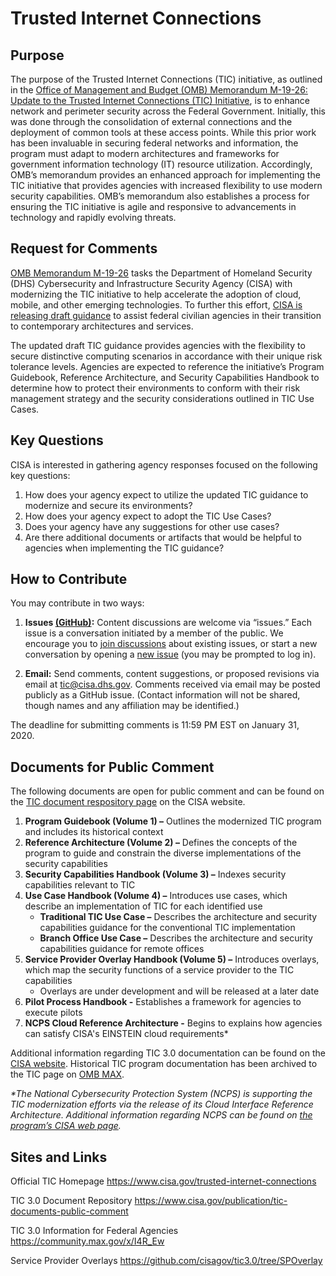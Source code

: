 # Trusted Internet Connections

## Purpose
The purpose of the Trusted Internet Connections (TIC) initiative, as outlined in the [Office of Management and Budget (OMB) Memorandum M-19-26: Update to the Trusted Internet Connections (TIC) Initiative](https://www.whitehouse.gov/wp-content/uploads/2019/09/M-19-26.pdf), is to enhance network and perimeter security across the Federal Government. Initially, this was done through the consolidation of external connections and the deployment of common tools at these access points. While this prior work has been invaluable in securing federal networks and information, the program must adapt to modern architectures and frameworks for government information technology (IT) resource utilization. Accordingly, OMB’s memorandum provides an enhanced approach for implementing the TIC initiative that provides agencies with increased flexibility to use modern security capabilities. OMB’s memorandum also establishes a process for ensuring the TIC initiative is agile and responsive to advancements in technology and rapidly evolving threats.

## Request for Comments
[OMB Memorandum M-19-26](https://www.whitehouse.gov/wp-content/uploads/2019/09/M-19-26.pdf) tasks the Department of Homeland Security (DHS) Cybersecurity and Infrastructure Security Agency (CISA) with modernizing the TIC initiative to help accelerate the adoption of cloud, mobile, and other emerging technologies. To further this effort, [CISA is releasing draft guidance](https://www.cisa.gov/trusted-internet-connections) to assist federal civilian agencies in their transition to contemporary architectures and services.

The updated draft TIC guidance provides agencies with the flexibility to secure distinctive computing scenarios in accordance with their unique risk tolerance levels. Agencies are expected to reference the initiative’s Program Guidebook, Reference Architecture, and Security Capabilities Handbook to determine how to protect their environments to conform with their risk management strategy and the security considerations outlined in TIC Use Cases.

## Key Questions
CISA is interested in gathering agency responses focused on the following key questions: 
1.	How does your agency expect to utilize the updated TIC guidance to modernize and secure its environments?
2.	How does your agency expect to adopt the TIC Use Cases?
3.	Does your agency have any suggestions for other use cases?
4.	Are there additional documents or artifacts that would be helpful to agencies when implementing the TIC guidance? 

## How to Contribute
You may contribute in two ways:

1. **Issues [(GitHub)](https://github.com/cisagov/tic3.0/issues):** Content discussions are welcome via “issues.” Each issue is a conversation initiated by a member of the public. We encourage you to [join discussions](https://github.com/cisagov/tic3.0/issues) about existing issues, or start a new conversation by opening a [new issue](https://github.com/cisagov/tic3.0/issues/new) (you may be prompted to log in).

2. **Email:** Send comments, content suggestions, or proposed revisions via email at tic@cisa.dhs.gov. Comments received via email may be posted publicly as a GitHub issue. (Contact information will not be shared, though names and any affiliation may be identified.)

The deadline for submitting comments is 11:59 PM EST on January 31, 2020.

## Documents for Public Comment
The following documents are open for public comment and can be found on the [TIC document respository page](https://www.cisa.gov/publication/tic-documents-public-comment) on the CISA website.  

1. **Program Guidebook (Volume 1) –** Outlines the modernized TIC program and includes its historical context
2. **Reference Architecture (Volume 2) –** Defines the concepts of the program to guide and constrain the diverse implementations of the security capabilities
3. **Security Capabilities Handbook (Volume 3) –** Indexes security capabilities relevant to TIC
4. **Use Case Handbook (Volume 4) –** Introduces use cases, which describe an implementation of TIC for each identified use
   * **Traditional TIC Use Case –** Describes the architecture and security capabilities guidance for the conventional TIC implementation
   * **Branch Office Use Case –** Describes the architecture and security capabilities guidance for remote offices
5. **Service Provider Overlay Handbook (Volume 5) –** Introduces overlays, which map the security functions of a service provider to the TIC capabilities
   * Overlays are under development and will be released at a later date
6. **Pilot Process Handbook -** Establishes a framework for agencies to execute pilots
7. **NCPS Cloud Reference Architecture -** Begins to explains how agencies can satisfy CISA's EINSTEIN cloud requirements*

Additional information regarding TIC 3.0  documentation can be found on the [CISA website](https://www.cisa.gov/trusted-internet-connections). Historical TIC program documentation has been archived to the TIC page on [OMB MAX](https://community.max.gov/x/I4R_Ew).

_*The National Cybersecurity Protection System (NCPS) is supporting the TIC modernization efforts via the release of its Cloud Interface Reference Architecture. Additional information regarding NCPS can be found on [the program’s CISA web page](https://www.cisa.gov/national-cybersecurity-protection-system-ncps)._

## Sites and Links
Official TIC Homepage https://www.cisa.gov/trusted-internet-connections

TIC 3.0 Document Repository https://www.cisa.gov/publication/tic-documents-public-comment

TIC 3.0 Information for Federal Agencies https://community.max.gov/x/I4R_Ew

Service Provider Overlays https://github.com/cisagov/tic3.0/tree/SPOverlay
